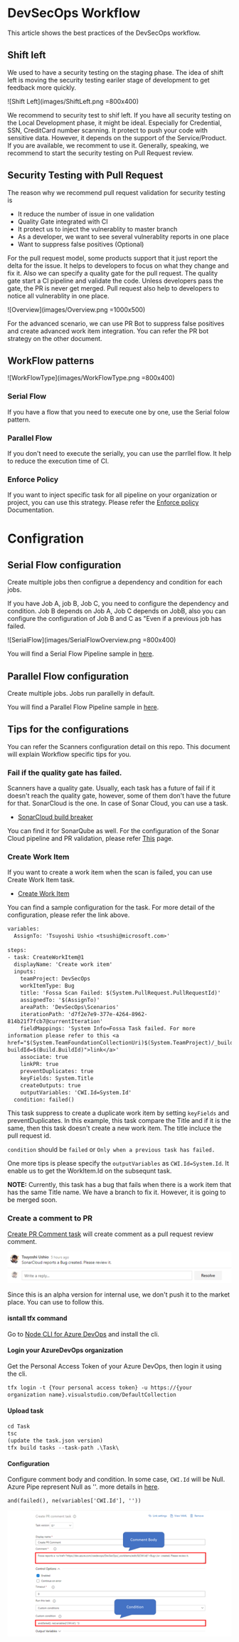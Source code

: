 # DevSecOps Workflow

This article shows the best practices of the DevSecOps workflow. 

## Shift left

We used to have a security testing on the staging phase. The idea of shift left is moving the security testing eariler stage of development to get feedback more quickly. 

![Shift Left](images/ShiftLeft.png =800x400)

We recommend to security test to shif left. If you have all security testing on the Local Development phase, it might be ideal. Especially for Credential, SSN, CreditCard number scanning. It protect to push your code with sensitive data. However, it depends on the support of the Service/Product. 
If you are available, we recomment to use it. Generally, speaking, we recommend to start the security testing on Pull Request review. 

## Security Testing with Pull Request

The reason why we recommend pull request validation for security testing is 

* It reduce the number of issue in one validation
* Quality Gate integrated with CI
* It protect us to inject the vulnerablity to master branch
* As a developer, we want to see several vulnerablity reports in one place
* Want to suppress false positives (Optional)

For the pull request model, some products support that it just report the delta for the issue. 
It helps to developers to focus on what they change and fix it. Also we can specify a quality gate for the pull request. The quality gate start a CI pipeline and validate the code. Unless developers pass the gate, 
the PR is never get merged. Pull request also help to developers to notice all vulnerablity in one place. 

![Overview](images/Overview.png =1000x500)

For the advanced scenario, we can use PR Bot to suppress false positives and create advanced work item integration. You can refer the PR bot strategy on the other document.

## WorkFlow patterns

![WorkFlowType](images/WorkFlowType.png =800x400)


### Serial Flow 

If you have a flow that you need to execute one by one, use the Serial folow pattern.

### Parallel Flow

If you don't need to execute the serially, you can use the parrllel flow. It help to reduce the execution time of CI.

### Enforce Policy

If you want to inject specific task for all pipeline on your organization or project, you can use this strategy. 
Please refer the [Enforce policy](../EnforceOrgSecurityPolicy/README.md) Documentation. 

# Configration 

## Serial Flow configuration 

Create multiple jobs then configrue a dependency and condition for each jobs. 

If you have Job A, job B, Job C, you need to configure the dependency and condition. 
Job B depends on Job A, Job C depends on JobB, also you can configure the configuration of Job B and C as "Even if a previous job has failed. 

![SerialFlow](images/SerialFlowOverview.png =800x400)

You will find a Serial Flow Pipeline sample in [here](https://dev.azure.com/csedevops/DevSecOps/_apps/hub/ms.vss-ciworkflow.build-ci-hub?_a=edit-build-definition&id=73).

## Parallel Flow configuration 

Create multiple jobs. Jobs run parallelly in default. 

You will find a Parallel Flow Pipeline sample in [here](https://dev.azure.com/csedevops/DevSecOps/_apps/hub/ms.vss-ciworkflow.build-ci-hub?_a=edit-build-definition&id=71).

## Tips for the configurations

You can refer the Scanners configuration detail on this repo. This document will explain Workflow specific tips for you. 

### Fail if the quality gate has failed. 

Scanners have a quality gate. Usually, each task has a future of fail if it doesn't reach the quality gate, however, some of them don't have the future for that. 
SonarCloud is the one. In case of Sonar Cloud, you can use a task. 

* [SonarCloud build breaker](https://marketplace.visualstudio.com/items?itemName=SimondeLang.sonarcloud-buildbreaker) 

You can find it for SonarQube as well. For the configuration of the Sonar Cloud pipeline and PR validation, please refer [This](../StaticCodeAnalysis/SonarCloud.md) page. 

### Create Work Item 

If you want to create a work item when the scan is failed, you can use Create Work Item task. 

* [Create Work Item](https://marketplace.visualstudio.com/items?itemName=mspremier.CreateWorkItem)

You can find a sample configuration for the task. For more detail of the configuration, please refer the link above. 

```
variables:
  AssignTo: 'Tsuyoshi Ushio <tsushi@microsoft.com>'

steps:
- task: CreateWorkItem@1
  displayName: 'Create work item'
  inputs:
    teamProject: DevSecOps
    workItemType: Bug
    title: 'Fossa Scan Failed: $(System.PullRequest.PullRequestId)'
    assignedTo: '$(AssignTo)'
    areaPath: 'DevSecOps\Scenarios'
    iterationPath: 'd7f2e7e9-377e-4264-8962-814b21f7fcb7@currentIteration'
    fieldMappings: 'System Info=Fossa Task failed. For more information please refer to this <a href="$(System.TeamFoundationCollectionUri)$(System.TeamProject)/_build/results?buildId=$(Build.BuildId)">link</a>'
    associate: true
    linkPR: true
    preventDuplicates: true
    keyFields: System.Title
    createOutputs: true
    outputVariables: 'CWI.Id=System.Id'
  condition: failed()
```

This task suppress to create a duplicate work item by setting `keyFields` and preventDuplicates. In this example, this task compare the Title and if it is the same, then this task doesn't create a new work item. 
The title incluce the pull request id. 

`condition` should be `failed` or `Only when a previous task has failed.` 

One more tips is please specify the `outputVariables` as `CWI.Id=System.Id`. It enable us to get the WorkItem.Id on the subsequnt task. 

**NOTE:** Currently, this task has a bug that fails when there is a work item that has the same Title name. We have a branch to fix it. However, it is going to be merged soon. 

### Create a comment to PR

[Create PR Comment task](https://dev.azure.com/csedevops/DevSecOps/_git/CreatePRCommentTask?path=%2FREADME.md&version=GBfeature%2Fsimplecomment&_a=preview) will create comment as a pull request review comment. 

![Create PR Comment](images/Comment.png)

Since this is an alpha version for internal use, we don't push it to the market place. You can use to follow this. 

#### isntall tfx command 

Go to [Node CLI for Azure DevOps](https://github.com/Microsoft/tfs-cli) and install the cli. 

#### Login your AzureDevOps organization 

Get the Personal Access Token of your Azure DevOps, then login it using the cli. 

```
tfx login -t {Your personal access token} -u https://{your organization name}.visualstudio.com/DefaultCollection
```

#### Upload task 

```
cd Task
tsc
(update the task.json version)
tfx build tasks --task-path .\Task\
```

#### Configuration

Configure comment body and condition. In some case, `CWI.Id` will be Null. Azure Pipe represent Null as ''.  more details in [here](https://stackoverflow.com/questions/56875665/how-to-deal-with-null-for-custom-condition-in-azure-pipeline?noredirect=1#comment100347634_56875665).

```
and(failed(), ne(variables['CWI.Id'], ''))
```


![Create PR Comment Task](images/CreatePRCommentTask.png)



